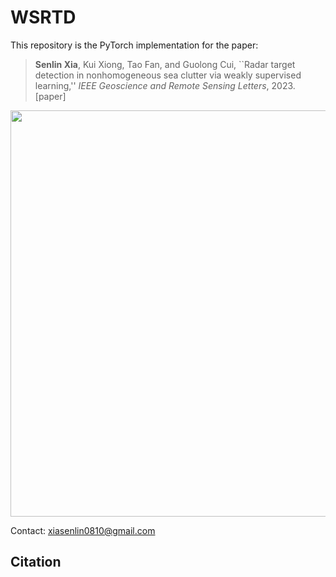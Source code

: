 # WSRTD
This repository is the PyTorch implementation for the paper:
> **Senlin Xia**, Kui Xiong, Tao Fan, and Guolong Cui, 
> ``Radar target detection in nonhomogeneous sea clutter via weakly supervised learning,''
> *IEEE Geoscience and Remote Sensing Letters*, 2023. [paper]

<p align="center"> 
  <img src="GRSL2023.png" width="650"/>
</p>

Contact: [xiasenlin0810@gmail.com](mailto:xiasenlin0810@gmail.com)

## Citation
